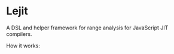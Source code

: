 # Lejit

A DSL and helper framework for range analysis for JavaScript JIT compilers.

How it works:

